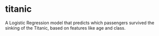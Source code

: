 # titanic
A Logistic Regression model that predicts which passengers survived the sinking of the Titanic, based on features like age and class.
